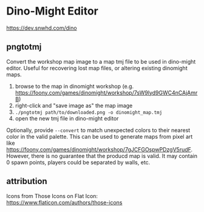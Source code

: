 # Dino-Might Editor
https://dev.snwhd.com/dino


## pngtotmj

Convert the workshop map image to a map tmj file to be used
in dino-might editor. Useful for recovering lost map files, or altering
existing dinomight maps.

1. browse to the map in dinomight workshop
(e.g. https://foony.com/games/dinomight/workshop/7sW9lyd9GWC4nCAjAmrB)
1. right-click and "save image as" the map image
1. `./pngtotmj path/to/downloaded.png -o dinomight_map.tmj`
1. open the new tmj file in dino-might editor

Optionally, provide `--convert` to match unexpected colors to their nearest
color in the valid palette. This can be used to generate maps from pixel art
like https://foony.com/games/dinomight/workshop/7gJCFGOspwPDzgV5rudF. However,
there is no guarantee that the producd map is valid. It may contain 0 spawn
points, players could be separated by walls, etc.


## attribution
Icons from Those Icons on Flat Icon: https://www.flaticon.com/authors/those-icons

